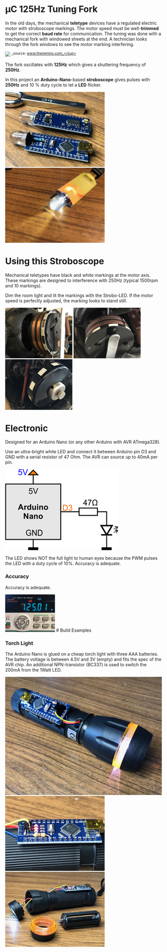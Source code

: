 # µC 125Hz Tuning Fork

In the old days, the mechanical __teletype__ devices have a regulated electric motor with stroboscope markings. The motor speed must be well-__trimmed__ to get the correct __baud rate__ for communication. The tuning was done with a mechanical fork with windowed sheets at the end. A technician looks through the fork windows to see the motor marking interfering.

![](https://www.theremino.com/wp-content/uploads/2014/09/DiapasonBottom.jpg)
<sup>_source: www.theremino.com_</sup>

The fork oscillates with __125Hz__ which gives a shuttering frequency of __250Hz__. 

In this project an __Arduino-Nano__-based __stroboscope__ gives pulses with __250Hz__ and 10 % duty cycle to let a __LED__ flicker.

<img src="img/StroboPCB.jpg" width="320px"> <img src="img/StroboFinish.jpg" width="320px">

# Using this Stroboscope

Mechanical teletypes have black and white markings at the motor axis. These markings are designed to interference with 250Hz (typical 1500rpm and 10 markings).

Dim the room light and lit the markings with the Strobo-LED. If the motor speed is perfectly adjusted, the marking looks to stand still.

<img src="img/StroboFS1.jpg" width="216px"> <img src="img/StroboFS2.jpg" width="216px"> <img src="img/StroboFS3.jpg" width="216px">

# Electronic

Designed for an Arduino Nano (or any other Arduino with AVR ATmega328).

Use an ultra-bright white LED and connect it between Arduino pin D3 and GND with a serial resistor of 47 Ohm. The AVR can source up to 40mA per pin.

![](img/Strobo125.png)

The LED shows NOT the full light to human eyes because the PWM pulses the LED with a duty cycle of 10%.
Accuracy is adequate.

### Accuracy

Accuracy is adequate.

<img src="img/StroboMeas.jpg" width="160px">
# Build Examples

### Torch Light

The Arduino Nano is glued on a cheap torch light with three AAA batteries. The battery voltage is between 4.5V and 3V (empty) and fits the spec of the AVR chip. An additional NPN-transistor (BC337) is used to switch the 200mA from the 1Watt LED.

<img src="img/StroboFunzel1.jpg" width="640px"> <img src="img/StroboFunzel2.jpg" width="320px"> <img src="img/StroboFunzel3.jpg" width="320px">